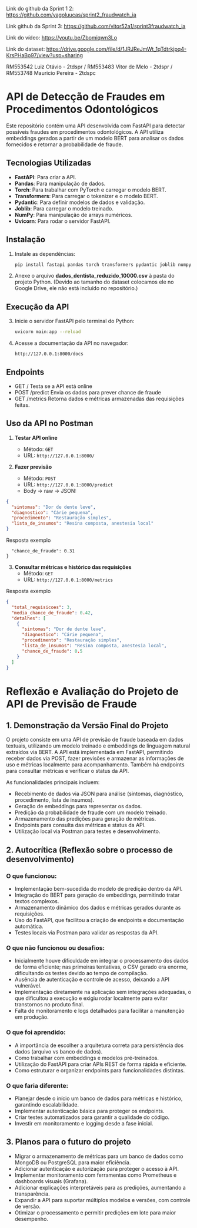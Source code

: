 Link do github da Sprint 1 2: https://github.com/yagoluucas/sprint2_fraudwatch_ia

Link github da Sprint 3: https://github.com/vitor52a1/sprint3fraudwatch_ia

Link do vídeo: https://youtu.be/Zbomiqwn3Lo

Link do dataset: https://drive.google.com/file/d/1JRJReJmWt_1qTdtrkjpq4-KrsPHaBo97/view?usp=sharing

RM553542 Luiz Otávio - 2tdspr /
RM553483 Vitor de Melo - 2tdspr /
RM553748 Mauricio Pereira - 2tdspc

# API de Detecção de Fraudes em Procedimentos Odontológicos

Este repositório contém uma API desenvolvida com FastAPI para detectar possíveis fraudes em procedimentos odontológicos. A API utiliza embeddings gerados a partir de um modelo BERT para analisar os dados fornecidos e retornar a probabilidade de fraude.

## Tecnologias Utilizadas

- **FastAPI**: Para criar a API.
- **Pandas**: Para manipulação de dados.
- **Torch**: Para trabalhar com PyTorch e carregar o modelo BERT.
- **Transformers**: Para carregar o tokenizer e o modelo BERT.
- **Pydantic**: Para definir modelos de dados e validação.
- **Joblib**: Para carregar o modelo treinado.
- **NumPy**: Para manipulação de arrays numéricos.
- **Uvicorn**: Para rodar o servidor FastAPI.

## Instalação


1. Instale as dependências:
   ```sh
   pip install fastapi pandas torch transformers pydantic joblib numpy uvicorn
   ```

2. Anexe o arquivo **dados_dentista_reduzido_10000.csv** à pasta do projeto Python. (Devido ao tamanho do dataset colocamos ele no Google Drive, ele não está incluído no repositório.)

## Execução da API

3. Inicie o servidor FastAPI pelo terminal do Python:
   ```sh
   uvicorn main:app --reload
   ```

4. Acesse a documentação da API no navegador:
   ```
   http://127.0.0.1:8000/docs
   ```

## Endpoints 
- GET / Testa se a API está online
- POST /predict Envia os dados para prever chance de fraude
- GET /metrics Retorna dados e métricas armazenadas das requisições feitas.

## Uso da API no Postman

1. **Testar API online**

   - Método: `GET`  
   - URL: `http://127.0.0.1:8000/`  

2. **Fazer previsão**

   - Método: `POST`  
   - URL: `http://127.0.0.1:8000/predict`  
   - Body → raw → JSON:

```json
{
  "sintomas": "Dor de dente leve",
  "diagnostico": "Cárie pequena",
  "procedimento": "Restauração simples",
  "lista_de_insumos": "Resina composta, anestesia local"
}
```
Resposta exemplo

```json{
  "chance_de_fraude": 0.31
}
```
3. **Consultar métricas e histórico das requisições**
   - Método: `GET`  
   - URL: `http://127.0.0.1:8000/metrics`  

Resposta exemplo
```json
{
  "total_requisicoes": 3,
  "media_chance_de_fraude": 0.42,
  "detalhes": [
    {
      "sintomas": "Dor de dente leve",
      "diagnostico": "Cárie pequena",
      "procedimento": "Restauração simples",
      "lista_de_insumos": "Resina composta, anestesia local",
      "chance_de_fraude": 0.5
    }
  ]
}
```

# Reflexão e Avaliação do Projeto de API de Previsão de Fraude

## 1. Demonstração da Versão Final do Projeto

O projeto consiste em uma API de previsão de fraude baseada em dados textuais, utilizando um modelo treinado e embeddings de linguagem natural extraídos via BERT. A API está implementada em FastAPI, permitindo receber dados via POST, fazer previsões e armazenar as informações de uso e métricas localmente para acompanhamento. Também há endpoints para consultar métricas e verificar o status da API.

As funcionalidades principais incluem:

- Recebimento de dados via JSON para análise (sintomas, diagnóstico, procedimento, lista de insumos).
- Geração de embeddings para representar os dados.
- Predição da probabilidade de fraude com um modelo treinado.
- Armazenamento das predições para geração de métricas.
- Endpoints para consulta das métricas e status da API.
- Utilização local via Postman para testes e desenvolvimento.

## 2. Autocrítica (Reflexão sobre o processo de desenvolvimento)

### O que funcionou:

- Implementação bem-sucedida do modelo de predição dentro da API.
- Integração do BERT para geração de embeddings, permitindo tratar textos complexos.
- Armazenamento dinâmico dos dados e métricas gerados durante as requisições.
- Uso do FastAPI, que facilitou a criação de endpoints e documentação automática.
- Testes locais via Postman para validar as respostas da API.

### O que não funcionou ou desafios:

- Inicialmente houve dificuldade em integrar o processamento dos dados de forma eficiente; nas primeiras tentativas, o CSV gerado era enorme, dificultando os testes devido ao tempo de compilação.
- Ausência de autenticação e controle de acesso, deixando a API vulnerável.
- Implementação diretamente na aplicação sem integrações adequadas, o que dificultou a execução e exigiu rodar localmente para evitar transtornos no produto final.
- Falta de monitoramento e logs detalhados para facilitar a manutenção em produção.

### O que foi aprendido:

- A importância de escolher a arquitetura correta para persistência dos dados (arquivo vs banco de dados).
- Como trabalhar com embeddings e modelos pré-treinados.
- Utilização do FastAPI para criar APIs REST de forma rápida e eficiente.
- Como estruturar e organizar endpoints para funcionalidades distintas.

### O que faria diferente:

- Planejar desde o início um banco de dados para métricas e histórico, garantindo escalabilidade.
- Implementar autenticação básica para proteger os endpoints.
- Criar testes automatizados para garantir a qualidade do código.
- Investir em monitoramento e logging desde a fase inicial.

## 3. Planos para o futuro do projeto

- Migrar o armazenamento de métricas para um banco de dados como MongoDB ou PostgreSQL para maior eficiência.
- Adicionar autenticação e autorização para proteger o acesso à API.
- Implementar monitoramento com ferramentas como Prometheus e dashboards visuais (Grafana).
- Adicionar explicações interpretáveis para as predições, aumentando a transparência.
- Expandir a API para suportar múltiplos modelos e versões, com controle de versão.
- Otimizar o processamento e permitir predições em lote para maior desempenho.

